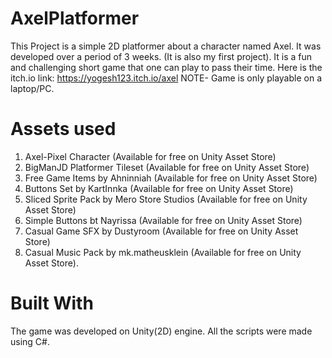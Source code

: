 # AxelPlatformer
This Project is a simple 2D platformer about a character named Axel. It was developed over a period of 3 weeks.
(It is also my first project).
It is a fun and challenging short game that one can play to pass their time.
Here is the itch.io link:
https://yogesh123.itch.io/axel
NOTE- Game is only playable on a laptop/PC.

# Assets used 
1. Axel-Pixel Character (Available for free on Unity Asset Store)
2. BigManJD Platformer Tileset (Available for free on Unity Asset Store)
3. Free Game Items by Ahninniah (Available for free on Unity Asset Store)
4. Buttons Set by KartInnka (Available for free on Unity Asset Store)
5. Sliced Sprite Pack by Mero Store Studios (Available for free on Unity Asset Store)
6. Simple Buttons bt Nayrissa (Available for free on Unity Asset Store)
7. Casual Game SFX by Dustyroom (Available for free on Unity Asset Store)
8. Casual Music Pack by mk.matheusklein (Available for free on Unity Asset Store).

# Built With
The game was developed on Unity(2D) engine.
All the scripts were made using C#.
